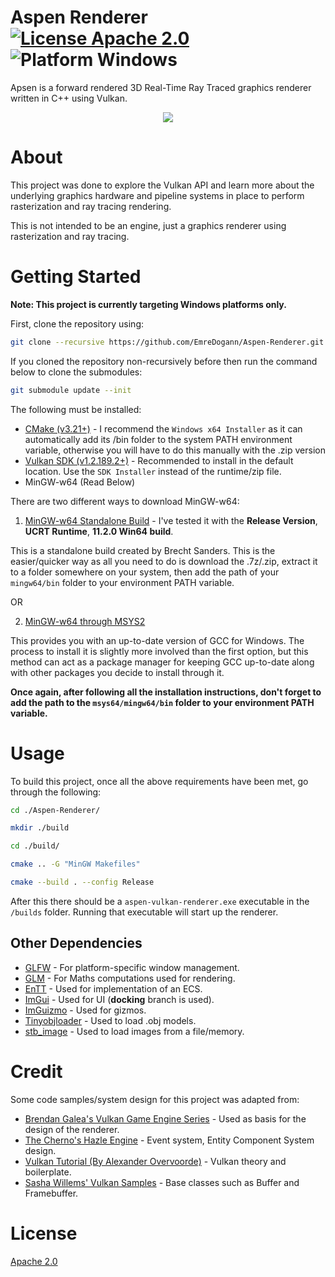 # Aspen Renderer [![License Apache 2.0](https://img.shields.io/github/license/EmreDogann/Aspen-Renderer)](https://github.com/EmreDogann/Aspen-Renderer/blob/master/LICENSE) ![Platform Windows](https://img.shields.io/badge/platform-Windows-informational)

Apsen is a forward rendered 3D Real-Time Ray Traced graphics renderer written in C++ using Vulkan.

<p align="center">
  <!--<img src="https://media.giphy.com/media/L9yhcWRevPCFhAeJ6o/giphy.gif"/>-->
  <img src="https://user-images.githubusercontent.com/48212096/190880329-cbc1816b-16e8-4b2a-9738-1d9b54cb09f2.png"/>
</p>

# About 
This project was done to explore the Vulkan API and learn more about the underlying graphics hardware and pipeline systems in place to perform rasterization and ray tracing rendering.

This is not intended to be an engine, just a graphics renderer using rasterization and ray tracing.

# Getting Started
**Note: This project is currently targeting Windows platforms only.**

First, clone the repository using:
```bash
git clone --recursive https://github.com/EmreDogann/Aspen-Renderer.git
```
If you cloned the repository non-recursively before then run the command below to clone the submodules:
```bash
git submodule update --init
```

The following must be installed:
- [CMake (v3.21+)](https://cmake.org/download/) - I recommend the `Windows x64 Installer` as it can automatically add its /bin folder to the system PATH environment variable, otherwise you will have to do this manually with the .zip version
- [Vulkan SDK (v1.2.189.2+)](https://vulkan.lunarg.com/) - Recommended to install in the default location. Use the `SDK Installer` instead of the runtime/zip file.
- MinGW-w64 (Read Below)

There are two different ways to download MinGW-w64:
1. [MinGW-w64 Standalone Build](https://winlibs.com/) - I've tested it with the **Release Version**, **UCRT Runtime**, **11.2.0 Win64 build**.

This is a standalone build created by Brecht Sanders. This is the easier/quicker way as all you need to do is download the .7z/.zip, extract it to a folder somewhere on your system, then add the path of your `mingw64/bin` folder to your environment PATH variable.

OR

2. [MinGW-w64 through MSYS2](https://www.msys2.org/)

This provides you with an up-to-date version of GCC for Windows. The process to install it is slightly more involved than the first option, but this method can act as a package manager for keeping GCC up-to-date along with other packages you decide to install through it.

**Once again, after following all the installation instructions, don't forget to add the path to the `msys64/mingw64/bin` folder to your environment PATH variable.**

# Usage
To build this project, once all the above requirements have been met, go through the following:

```bash
cd ./Aspen-Renderer/

mkdir ./build

cd ./build/

cmake .. -G "MinGW Makefiles"

cmake --build . --config Release
```

After this there should be a `aspen-vulkan-renderer.exe` executable in the `/builds` folder. Running that executable will start up the renderer.

## Other Dependencies

- [GLFW](https://github.com/glfw/glfw) - For platform-specific window management.
- [GLM](https://github.com/g-truc/glm) - For Maths computations used for rendering.
- [EnTT](https://github.com/skypjack/entt) - Used for implementation of an ECS.
- [ImGui](https://github.com/ocornut/imgui/tree/docking) - Used for UI (**docking** branch is used).
- [ImGuizmo](https://github.com/CedricGuillemet/ImGuizmo) - Used for gizmos.
- [Tinyobjloader](https://github.com/tinyobjloader/tinyobjloader) - Used to load .obj models.
- [stb_image](https://github.com/nothings/stb/blob/master/stb_image.h) - Used to load images from a file/memory.

# Credit
Some code samples/system design for this project was adapted from:

- [Brendan Galea's Vulkan Game Engine Series](https://www.youtube.com/watch?v=Y9U9IE0gVHA&list=PL8327DO66nu9qYVKLDmdLW_84-yE4auCR) - Used as basis for the design of the renderer.
- [The Cherno's Hazle Engine](https://github.com/TheCherno/Hazel) - Event system, Entity Component System design.
- [Vulkan Tutorial (By Alexander Overvoorde)](https://vulkan-tutorial.com/) - Vulkan theory and boilerplate.
- [Sasha Willems' Vulkan Samples](https://github.com/SaschaWillems/Vulkan) - Base classes such as Buffer and Framebuffer.

# License
[Apache 2.0](https://github.com/EmreDogann/Aspen-Renderer/blob/master/LICENSE)
